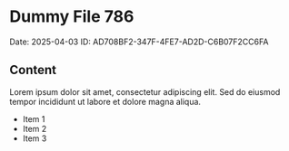 # Dummy File 786

Date: 2025-04-03
ID: AD708BF2-347F-4FE7-AD2D-C6B07F2CC6FA

## Content

Lorem ipsum dolor sit amet, consectetur adipiscing elit.
Sed do eiusmod tempor incididunt ut labore et dolore magna aliqua.

* Item 1
* Item 2
* Item 3
